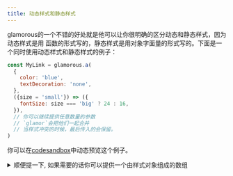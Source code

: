 ```yaml
---
title: 动态样式和静态样式
---
```


glamorous的一个不错的好处就是他可以让你很明确的区分动态和静态样式，因为动态样式是用
函数的形式写的，静态样式是用对象字面量的形式写的。下面是一个同时使用动态样式和静态样式的例子：

```js
const MyLink = glamorous.a(
  {
    color: 'blue',
    textDecoration: 'none',
  },
  ({size = 'small'}) => ({
    fontSize: size === 'big' ? 24 : 16,
  }),
  // 你可以继续提供任意数量的参数
  // `glamor`会把他们一起合并
  // 当样式冲突的时候，最后传入的会保留。
)
```

你可以在[codesandbox](https://codesandbox.io/s/mZkpo0lKA)中动态预览这个例子。

<details>
<summary>顺便提一下, 如果需要的话你可以提供一个由样式对象组成的数组</summary>

```js
const MyDiv = glamorous.div(
  [
    {
      [phoneMediaQuery]: {
        lineHeight: 1.2,
      },
    },
    {
      [phoneMediaQuery]: {
        lineHeight: 1.3, // this will win because it comes later
      },
    },
  ],
  ({big, square}) => {
    const bigStyles = big ?
    {
      [phoneMediaQuery]: {
        fontSize: 20,
      },
    } :
      {}

    const squareStyles = square ?
    {
      [phoneMediaQuery]: {
        borderRadius: 0,
      },
    } :
    {
      [phoneMediaQuery]: {
        borderRadius: '50%',
      },
    }
    // note that I'm returning an array here
    return [bigStyles, squareStyles]
  },
)

// <MyDiv big={true} square={false} /> 渲染的结果就会变成:
// @media (max-width: 640px) {
//   .css-1bzhvkr,
//   [data-css-1bzhvkr] {
//     line-height: 1.3;
//     font-size: 20px;
//     border-radius: 50%;
//   }
// }
//
// <div
//   class="css-1bzhvkr"
// />
```

</details>
